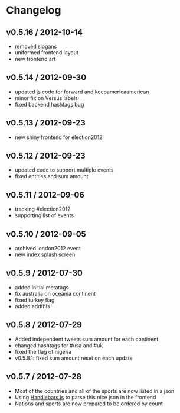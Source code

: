# Changelog

## v0.5.16 / 2012-10-14
- removed slogans
- uniformed frontend layout
- new frontend art

## v0.5.14 / 2012-09-30
- updated js code for forward and keepamericaamerican
- minor fix on Versus labels
- fixed backend hashtags bug

## v0.5.13 / 2012-09-23
- new shiny frontend for election2012

## v0.5.12 / 2012-09-23
- updated code to support multiple events
- fixed entities and sum amount

## v0.5.11 / 2012-09-06
- tracking #election2012
- supporting list of events

## v0.5.10 / 2012-09-05
- archived london2012 event
- new index splash screen

## v0.5.9 / 2012-07-30
- added initial metatags
- fix australia on oceania continent
- fixed turkey flag
- added addthis

## v0.5.8 / 2012-07-29
- Added independent tweets sum amount for each continent
- changed hashtags for #usa and #uk
- fixed the flag of nigeria
- v0.5.8.1: fixed sum amount reset on each update

## v0.5.7 / 2012-07-28
- Most of the countries and all of the sports are now listed in a json
- Using [Handlebars.js](http://handlebarsjs.com/) to parse this nice json in the frontend
- Nations and sports are now prepared to be ordered by count
